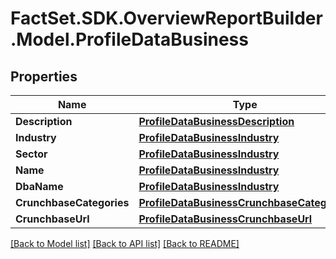# FactSet.SDK.OverviewReportBuilder.Model.ProfileDataBusiness

## Properties

Name | Type | Description | Notes
------------ | ------------- | ------------- | -------------
**Description** | [**ProfileDataBusinessDescription**](ProfileDataBusinessDescription.md) |  | 
**Industry** | [**ProfileDataBusinessIndustry**](ProfileDataBusinessIndustry.md) |  | 
**Sector** | [**ProfileDataBusinessIndustry**](ProfileDataBusinessIndustry.md) |  | 
**Name** | [**ProfileDataBusinessIndustry**](ProfileDataBusinessIndustry.md) |  | 
**DbaName** | [**ProfileDataBusinessIndustry**](ProfileDataBusinessIndustry.md) |  | [optional] 
**CrunchbaseCategories** | [**ProfileDataBusinessCrunchbaseCategories**](ProfileDataBusinessCrunchbaseCategories.md) |  | [optional] 
**CrunchbaseUrl** | [**ProfileDataBusinessCrunchbaseUrl**](ProfileDataBusinessCrunchbaseUrl.md) |  | [optional] 

[[Back to Model list]](../README.md#documentation-for-models) [[Back to API list]](../README.md#documentation-for-api-endpoints) [[Back to README]](../README.md)

